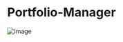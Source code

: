 # Portfolio-Manager

![image](https://github.com/1exedra/Portfolio-Manager/assets/171572078/566b387e-5b3c-4946-9309-eec529b36645)
